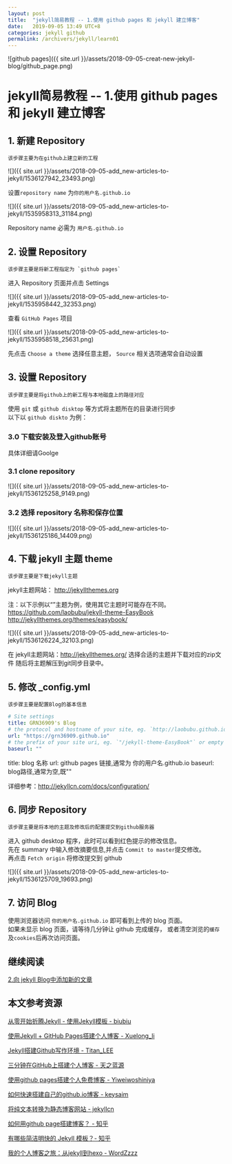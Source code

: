 ```yaml
---
layout: post
title:  "jekyll简易教程 -- 1.使用 github pages 和 jekyll 建立博客"
date:   2019-09-05 13:49 UTC+8
categories: jekyll github
permalink: /archivers/jekyll/learn01
---
```


![github pages]({{ site.url }}/assets/2018-09-05-creat-new-jekyll-blog/github_page.png)

# jekyll简易教程 -- 1.使用 github pages 和 jekyll 建立博客

## 1. 新建 Repository
    该步骤主要为在github上建立新的工程  

![]({{ site.url }}/assets/2018-09-05-add_new-articles-to-jekyll/1536127942_23493.png)

设置`repository name` 为`你的用户名.github.io`  

![]({{ site.url }}/assets/2018-09-05-add_new-articles-to-jekyll/1535958313_31184.png)

Repository name 必需为 `用户名.github.io`

## 2. 设置 Repository
    该步骤主要是将新工程指定为 `github pages`

进入 Repository 页面并点击 Settings  

![]({{ site.url }}/assets/2018-09-05-add_new-articles-to-jekyll/1535958442_32353.png)

查看 `GitHub Pages` 项目  

![]({{ site.url }}/assets/2018-09-05-add_new-articles-to-jekyll/1535958518_25631.png)

先点击 `Choose a theme` 选择任意主题，
`Source` 相关选项通常会自动设置

## 3. 设置 Repository
    该步骤主要是将github上的新工程与本地磁盘上的路径对应

使用 `git` 或 `github disktop` 等方式将主题所在的目录进行同步  
以下以 `github diskto` 为例：

### 3.0 下载安装及登入github账号
具体详细请Goolge

### 3.1 clone repository
![]({{ site.url }}/assets/2018-09-05-add_new-articles-to-jekyll/1536125258_9149.png)

### 3.2 选择 repository 名称和保存位置

![]({{ site.url }}/assets/2018-09-05-add_new-articles-to-jekyll/1536125186_14409.png)

## 4. 下载 jekyll 主题 theme
    该步骤主要是下载jekyll主题

jekyll主题网站：
http://jekyllthemes.org  


注：以下示例以“”主题为例，使用其它主题时可能存在不同。  
https://github.com/laobubu/jekyll-theme-EasyBook  
http://jekyllthemes.org/themes/easybook/  

![]({{ site.url }}/assets/2018-09-05-add_new-articles-to-jekyll/1536126224_32103.png)

在 jekyll主题网站：http://jekyllthemes.org/ 选择合适的主题并下载对应的zip文件
随后将主题解压到git同步目录中。


## 5. 修改 _config.yml
    该步骤主要是配置Blog的基本信息

```yml
# Site settings
title: GRN36909's Blog
# the protocol and hostname of your site, eg. `http://laobubu.github.io`
url: "https://grn36909.github.io"
# the prefix of your site uri, eg. `"/jekyll-theme-EasyBook"` or empty string `""`
baseurl: ""
```

title: blog 名称
url: github pages 链接,通常为 你的用户名.github.io
baseurl: blog路径,通常为空,既""

详细参考：http://jekyllcn.com/docs/configuration/  

## 6. 同步 Repository
    该步骤主要是将本地的主题及修改后的配置提交到github服务器  

进入 github desktop 程序，此时可以看到红色提示的修改信息。  
先在 summary 中输入修改摘要信息,并点击 `Commit to master`提交修改。  
再点击 `Fetch origin` 将修改提交到 github

![]({{ site.url }}/assets/2018-09-05-add_new-articles-to-jekyll/1536125709_19693.png)

## 7. 访问 Blog

使用浏览器访问 `你的用户名.github.io` 即可看到上传的 blog 页面。  
如果未显示 blog 页面，请等待几分钟让 github 完成缓存，
或者清空浏览的`缓存`及`cookies`后再次访问页面。

## 继续阅读

[2.向 jekyll Blog中添加新的文章](https://grn36909.github.io/archivers/jekyll/learn02)

## 本文参考资源

[从零开始折腾Jekyll - 使用Jekyll模板 - biubiu](http://bluebiu.com/blog/learn-to-use-jekyll.html)  

[使用Jekyll + GitHub Pages搭建个人博客 - Xuelong_li](https://www.jianshu.com/p/3caaed303880)  

[Jekyll搭建Github写作环境 - Titan_LEE](https://www.jianshu.com/p/ba240efbfe27)  

[三分钟在GitHub上搭建个人博客 - 天之蓝源](https://zhuanlan.zhihu.com/p/28321740)  

[使用github pages搭建个人免费博客 - Yiweiwoshiniya](https://www.jianshu.com/p/fabb01427203)  

[如何快速搭建自己的github.io博客 - keysaim](https://keysaim.github.io/post/blog/2017-08-15-how-to-setup-your-github-io-blog/)  

[将纯文本转换为静态博客网站 - jekyllcn](http://jekyllcn.com/)  

[如何用github page搭建博客？ - 知乎](https://www.zhihu.com/question/59088760)  

[有哪些简洁明快的 Jekyll 模板？- 知乎](https://www.zhihu.com/question/20223939)  

[我的个人博客之旅：从jekyll到hexo - WordZzzz](https://blog.csdn.net/u011475210/article/details/79023429)  
